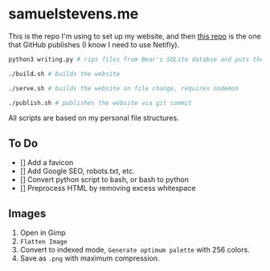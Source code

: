 # samuelstevens.me

This is the repo I'm using to set up my website, and then [this repo](https://github.com/samuelstevens/samuelstevens.github.io) is the one that GitHub publishes (I know I need to use Netifly).

```bash
python3 writing.py # rips files from Bear's SQLite databse and puts them in /writing

./build.sh # builds the website

./serve.sh # builds the website on file change, requires nodemon

./publish.sh # publishes the website via git commit
```

All scripts are based on my personal file structures.

## To Do

- [] Add a favicon
- [] Add Google SEO, robots.txt, etc.
- [] Convert python script to bash, or bash to python
- [] Preprocess HTML by removing excess whitespace

## Images

1. Open in Gimp
2. `Flatten Image`
3. Convert to indexed mode, `Generate optimum palette` with 256 colors.
4. Save as `.png` with maximum compression.
